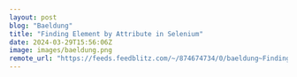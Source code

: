 ```yaml
---
layout: post
blog: "Baeldung"
title: "Finding Element by Attribute in Selenium"
date: 2024-03-29T15:56:06Z
image: images/baeldung.png
remote_url: "https://feeds.feedblitz.com/~/874674734/0/baeldung~Finding-Element-by-Attribute-in-Selenium"
---
```

